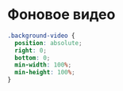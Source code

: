 # Фоновое видео

```css
.background-video {
  position: absolute;
  right: 0;
  bottom: 0;
  min-width: 100%;
  min-height: 100%;
}
```
